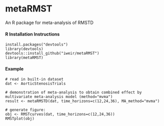 # metaRMST
An R package for meta-analysis of RMSTD

#### R Installation Instructions
```
install.packages("devtools")
library(devtools)
devtools::install_github("iweir/metaRMST")
library(metaRMST)
```

#### Example 
```
# read in built-in dataset 
dat <- AorticStenosisTrials

# demonstration of meta-analysis to obtain combined effect by multivariate meta-analysis model (method="mvma")
result <- metaRMSTD(dat, time_horizons=c(12,24,36), MA_method="mvma")

# generate figure:
obj <- RMSTcurves(dat, time_horizons=c(12,24,36))
RMSTplot(obj)
```
